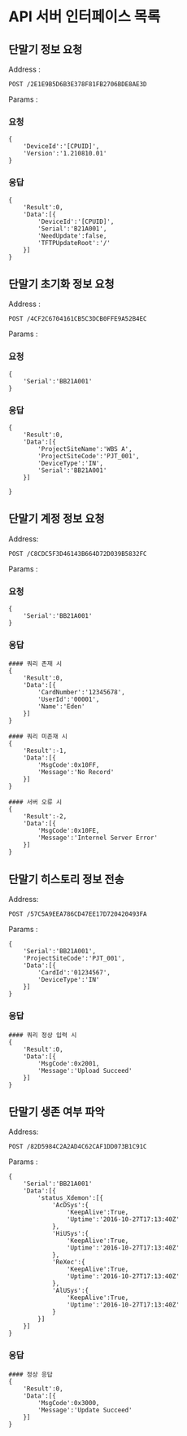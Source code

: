 # API 서버 인터페이스 목록


## 단말기 정보 요청
Address :
    
    POST /2E1E9B5D6B3E378F81FB2706BDE8AE3D

Params :
### 요청

    {
        'DeviceId':'[CPUID]',
        'Version':'1.210810.01'
    }

### 응답
    
    {
        'Result':0,
        'Data':[{
            'DeviceId':'[CPUID]',
            'Serial':'B21A001',
            'NeedUpdate':false,
            'TFTPUpdateRoot':'/'
        }]
    }


## 단말기 초기화 정보 요청
Address :

    POST /4CF2C6704161CB5C3DCB0FFE9A52B4EC

Params :
### 요청

    {
        'Serial':'BB21A001'
    }

### 응답

    {
        'Result':0,
        'Data':[{
            'ProjectSiteName':'WBS A',
            'ProjectSiteCode':'PJT_001',
            'DeviceType':'IN',
            'Serial':'BB21A001'
        }]
        
    }


## 단말기 계정 정보 요청
Address:

    POST /C8CDC5F3D46143B664D72D039B5832FC

Params :
### 요청

    {
        'Serial':'BB21A001'
    }

### 응답
    #### 쿼리 존재 시
    {
        'Result':0,
        'Data':[{
            'CardNumber':'12345678',
            'UserId':'00001',
            'Name':'Eden'
        }]
    }

    #### 쿼리 미존재 시
    {
        'Result':-1,
        'Data':[{
            'MsgCode':0x10FF,
            'Message':'No Record'
        }]
    }
    
    #### 서버 오류 시
    {
        'Result':-2,
        'Data':[{
            'MsgCode':0x10FE,
            'Message':'Internel Server Error'
        }]
    }

## 단말기 히스토리 정보 전송
Address:

    POST /57C5A9EEA786CD47EE17D720420493FA

Params :

    {
        'Serial':'BB21A001',
        'ProjectSiteCode':'PJT_001',
        'Data':[{
            'CardId':'01234567',
            'DeviceType':'IN'
        }]
    }

### 응답
    #### 쿼리 정상 입력 시
    {
        'Result':0,
        'Data':[{
            'MsgCode':0x2001,
            'Message':'Upload Succeed'
        }]
    }

## 단말기 생존 여부 파악
Address:

    POST /82D5984C2A2AD4C62CAF1DD073B1C91C

Params :

    {
        'Serial':'BB21A001'
        'Data':[{
            'status_Xdemon':[{
                'AcDSys':{
                    'KeepAlive':True,
                    'Uptime':'2016-10-27T17:13:40Z'
                },
                'HiUSys':{
                    'KeepAlive':True,
                    'Uptime':'2016-10-27T17:13:40Z'
                },
                'ReXec':{
                    'KeepAlive':True,
                    'Uptime':'2016-10-27T17:13:40Z'
                },
                'AlUSys':{
                    'KeepAlive':True,
                    'Uptime':'2016-10-27T17:13:40Z'
                }
            }]
        }]
    }

### 응답
    #### 정상 응답
    {
        'Result':0,
        'Data':[{
            'MsgCode':0x3000,
            'Message':'Update Succeed'
        }]
    }